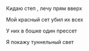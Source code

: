 Кидаю степ , лечу прям вверх

Мой красный сет убил их всех

У них в бошке один прессет

Я покажу туннельный свет
